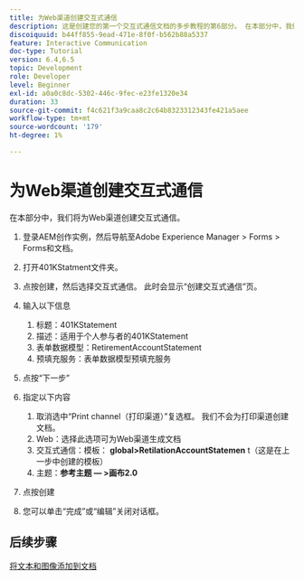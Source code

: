 ```yaml
---
title: 为Web渠道创建交互式通信
description: 这是创建您的第一个交互式通信文档的多步教程的第6部分。 在本部分中，我们将为Web渠道创建交互式通信。
discoiquuid: b44ff855-9ead-471e-8f0f-b562b88a5337
feature: Interactive Communication
doc-type: Tutorial
version: 6.4,6.5
topic: Development
role: Developer
level: Beginner
exl-id: a0a0c8dc-5302-446c-9fec-e23fe1320e34
duration: 33
source-git-commit: f4c621f3a9caa8c2c64b8323312343fe421a5aee
workflow-type: tm+mt
source-wordcount: '179'
ht-degree: 1%

---
```


# 为Web渠道创建交互式通信

在本部分中，我们将为Web渠道创建交互式通信。

1. 登录AEM创作实例，然后导航至Adobe Experience Manager > Forms > Forms和文档。
1. 打开401KStatment文件夹。
1. 点按创建，然后选择交互式通信。 此时会显示“创建交互式通信”页。
1. 输入以下信息

   1. 标题：401KStatement
   1. 描述：适用于个人参与者的401KStatement
   1. 表单数据模型：RetirementAccountStatement
   1. 预填充服务：表单数据模型预填充服务

1. 点按“下一步”
1. 指定以下内容

   1. 取消选中“Print channel（打印渠道）”复选框。 我们不会为打印渠道创建文档。
   1. Web：选择此选项可为Web渠道生成文档
   1. 交互式通信：模板： **global>RetilationAccountStatemen** t（这是在上一步中创建的模板）
   1. 主题：**参考主题 — >画布2.0**

1. 点按创建
1. 您可以单击“完成”或“编辑”关闭对话框。

## 后续步骤

[将文本和图像添加到文档](./partseven.md)
